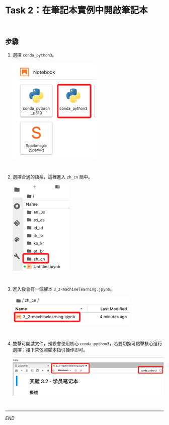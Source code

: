 # Task 2：在筆記本實例中開啟筆記本

<br>

## 步驟

1. 選擇 `conda_python3`。

    ![](images/img_02.png)

<br>

2. 選擇合適的語系，這裡進入 `zh_cn` 簡中。

    ![](images/img_03.png)

<br>

3. 進入後會有一個腳本 `3_2-machinelearning.jpynb`。

    ![](images/img_05.png)

<br>

4. 雙擊可開啟文件，預設會使用核心 `conda_python3`，若要切換可點擊核心進行選擇；接下來依照腳本指引操作即可。

    ![](images/img_06.png)

<br>

___

_END_